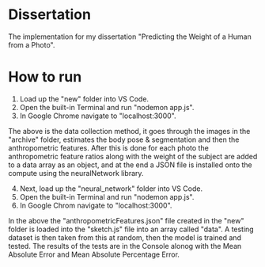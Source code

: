 # Dissertation
The implementation for my dissertation "Predicting the Weight of a Human from a Photo".

# How to run
1) Load up the "new" folder into VS Code.
2) Open the built-in Terminal and run "nodemon app.js".
3) In Google Chrome navigate to "localhost:3000".

The above is the data collection method, it goes through the images in the "archive" folder, estimates the body pose & segmentation and then the anthropometric features. After this is done for each photo the anthropometric feature ratios along with the weight of the subject are added to a data array as an object, and at the end a JSON file is installed onto the compute using the neuralNetwork library.

4) Next, load up the "neural_network" folder into VS Code.
5) Open the built-in Terminal and run "nodemon app.js".
6) In Google Chrom navigate to "localhost:3000".

In the above the "anthropometricFeatures.json" file created in the "new" folder is loaded into the "sketch.js" file into an array called "data". A testing dataset is then taken from this at random, then the model is trained and tested. The results of the tests are in the Console alonog with the Mean Absolute Error and Mean Absolute Percentage Error.
